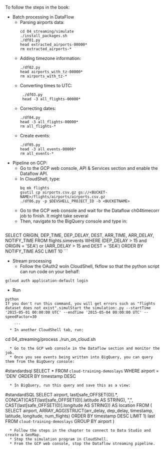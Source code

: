 To follow the steps in the book:
* Batch processing in DataFlow
	* Parsing airports data:
	    ```
	    cd 04_streaming/simulate
	    ./install_packages.sh
	    ./df01.py
	    head extracted_airports-00000*
	    rm extracted_airports-*
	    ```
	* Adding timezone information:
	    ```
	    ./df02.py
	    head airports_with_tz-00000*
	    rm airports_with_tz-*
	    ```
	* Converting times to UTC:
	   ```
	    ./df03.py
	    head -3 all_flights-00000*
	   ```
	* Correcting dates:
	    ```
	    ./df04.py
	    head -3 all_flights-00000*
	    rm all_flights-*
	    ```
	* Create events:
	     ```
	    ./df05.py
	    head -3 all_events-00000*
	    rm all_events-*
	    ```  
* Pipeline on GCP:
     * Go to the GCP web console, API & Services section and enable the Dataflow API.
     * In CloudShell, type:
       ```
       bq mk flights
       gsutil cp airports.csv.gz gs://<BUCKET-NAME>/flights/airports/airports.csv.gz
       ./df06.py -p $DEVSHELL_PROJECT_ID -b <BUCKETNAME> 
       ``` 
     * Go to the GCP web console and wait for the Dataflow ch04timecorr job to finish. It might take several  
     * Then, navigate to the BigQuery console and type in:
    ```
SELECT
  ORIGIN,
  DEP_TIME,
  DEP_DELAY,
  DEST,
  ARR_TIME,
  ARR_DELAY,
  NOTIFY_TIME
FROM
  flights.simevents
WHERE
  (DEP_DELAY > 15 and ORIGIN = 'SEA') or
  (ARR_DELAY > 15 and DEST = 'SEA')
ORDER BY NOTIFY_TIME ASC
LIMIT
  10
    ```
* Stream processing
  * Follow the OAuth2 woIn CloudShell, fkflow so that the python script can run code on your behalf:
```
gcloud auth application-default login
```
  * Run
```
python 
If you don't run this command, you will get errors such as "flights dataset does not exist".simulStart the simulation:.py --startTime '2015-05-01 00:00:00 UTC' --endTime '2015-05-04 00:00:00 UTC' --speedFactor=30

    ```
  * In another CloudShell tab, run:
```
cd 04_streaming/process
./run_on_cloud.sh <BUCKET-NAME>
```
  * Go to the GCP web console in the Dataflow section and monitor the job.
  * Once you see events being written into BigQuery, you can query them from the BigQuery console:
```
#standardsql
SELECT
  *
FROM
  `cloud-training-demoslays`
WHERE
  airport = 'DEN'
ORDER BY
  timestamp DESC
```
  * In BigQuery, run this query and save this as a view:
```
#standardSQL
SELECT
  airport,
  last[safe_OFFSET(0)].*,
  CONCAT(CAST(last[safe_OFFSET(0)].latitude AS STRING), ",", CAST(last[safe_OFFSET(0)].longitude AS STRING)) AS location
FROM (
  SELECT
    airport,
    ARRAY_AGG(STRUCT(arr_delay,
        dep_delay,
        timestamp,
        latitude,
        longitude,
        num_flights)
    ORDER BY
      timestamp DESC
    LIMIT
      1) last
  FROM
    `cloud-training-demoslays`
  GROUP BY
    airport )
```   
  * Follow the steps in the chapter to connect to Data Studio and create a GeoMap.
  * Stop the simulation program in CloudShell.
  * From the GCP web console, stop the Dataflow streaming pipeline.